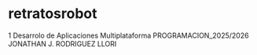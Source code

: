 # retratosrobot
1 Desarrolo de Aplicaciones Multiplataforma
PROGRAMACION_2025/2026
JONATHAN J. RODRIGUEZ LLORI
